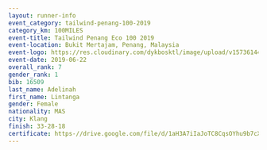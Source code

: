 ```yaml
--- 
layout: runner-info 
event_category: tailwind-penang-100-2019 
category_km: 100MILES 
event-title: Tailwind Penang Eco 100 2019 
event-location: Bukit Mertajam, Penang, Malaysia 
event-logo: https://res.cloudinary.com/dykbosktl/image/upload/v1573614442/Logo/Logo_gqlzi3.jpg 
event-date: 2019-06-22 
overall_rank: 7
gender_rank: 1
bib: 16509
last_name: Adelinah
first_name: Lintanga
gender: Female
nationality: MAS
city: Klang
finish: 33-28-18
certificate: https-//drive.google.com/file/d/1aH3A7iIaJoTC8CqsOYhu9b7cXOS8FbTl/view?usp=sharing
--- 
```

